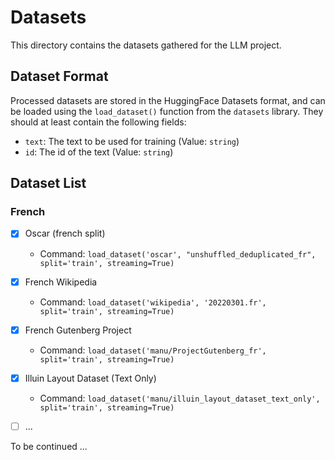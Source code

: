 # Datasets

This directory contains the datasets gathered for the LLM project.

## Dataset Format

Processed datasets are stored in the HuggingFace Datasets format, and can be loaded using the `load_dataset()` function from the `datasets` library.
They should at least contain the following fields:
- `text`: The text to be used for training (Value: `string`)
- `id`: The id of the text (Value: `string`)

## Dataset List

### French

- [x] Oscar (french split)
  - Command: `load_dataset('oscar', "unshuffled_deduplicated_fr", split='train', streaming=True)`
- [x] French Wikipedia
    - Command: `load_dataset('wikipedia', '20220301.fr', split='train', streaming=True)`
- [x] French Gutenberg Project
    - Command: `load_dataset('manu/ProjectGutenberg_fr', split='train', streaming=True)`
- [x] Illuin Layout Dataset (Text Only)
    - Command: `load_dataset('manu/illuin_layout_dataset_text_only', split='train', streaming=True)`
- [ ] ...


To be continued ...

